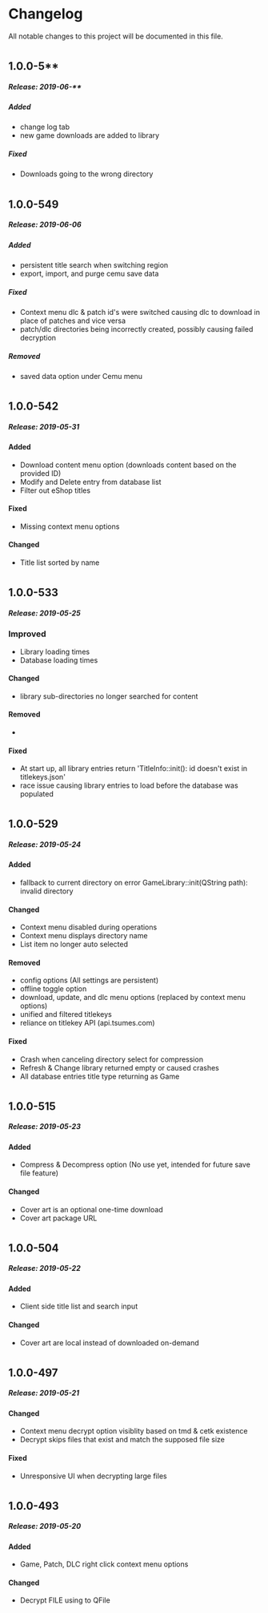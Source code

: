 # Changelog
All notable changes to this project will be documented in this file.

#
## 1.0.0-5** 
##### Release: 2019-06-**
##### Added
- change log tab
- new game downloads are added to library

##### Fixed
- Downloads going to the wrong directory

#
## 1.0.0-549 
##### Release: 2019-06-06
##### Added
- persistent title search when switching region
- export, import, and purge cemu save data

##### Fixed
- Context menu dlc & patch id's were switched causing dlc to download in place of patches and vice versa
- patch/dlc directories being incorrectly created, possibly causing failed decryption

##### Removed
- saved data option under Cemu menu

#
## 1.0.0-542
##### Release: 2019-05-31
#### Added
- Download content menu option (downloads content based on the provided ID)
- Modify and Delete entry from database list
- Filter out eShop titles

#### Fixed
- Missing context menu options

#### Changed
- Title list sorted by name

#
## 1.0.0-533
##### Release: 2019-05-25
### Improved
- Library loading times
- Database loading times

#### Changed
- library sub-directories no longer searched for content

#### Removed
- 

#### Fixed
- At start up, all library entries return 'TitleInfo::init(): id doesn't exist in titlekeys.json'
- race issue causing library entries to load before the database was populated

#
## 1.0.0-529
##### Release: 2019-05-24
#### Added
- fallback to current directory on error GameLibrary::init(QString path): invalid directory

#### Changed
- Context menu disabled during operations
- Context menu displays directory name
- List item no longer auto selected

#### Removed
- config options (All settings are persistent)
- offline toggle option
- download, update, and dlc menu options (replaced by context menu options)
- unified and filtered titlekeys
- reliance on titlekey API (api.tsumes.com)

#### Fixed
- Crash when canceling directory select for compression
- Refresh & Change library returned empty or caused crashes
- All database entries title type returning as Game

#
## 1.0.0-515
##### Release: 2019-05-23
#### Added
- Compress & Decompress option (No use yet, intended for future save file feature)

#### Changed
- Cover art is an optional one-time download
- Cover art package URL

#
## 1.0.0-504
##### Release: 2019-05-22
#### Added
- Client side title list and search input

#### Changed
- Cover art are local instead of downloaded on-demand

#
## 1.0.0-497
##### Release: 2019-05-21
#### Changed
- Context menu decrypt option visiblity based on tmd & cetk existence
- Decrypt skips files that exist and match the supposed file size

#### Fixed
- Unresponsive UI when decrypting large files

#
## 1.0.0-493
##### Release: 2019-05-20
#### Added
- Game, Patch, DLC right click context menu options

#### Changed
- Decrypt FILE using to QFile